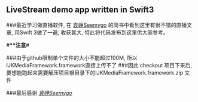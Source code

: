 ## LiveStream demo app written in Swift3

###最近学习做直播软件, 在 [袁峥Seemygo](http://www.jianshu.com/u/b09c3959ab3b) 的简书中看到这里有很不错的直播文章, 用Swift 3做了一遍, 收获甚大, 特此将代码发布到这里供大家参考。


#**\*\*注意**#

###由于github限制单个文件的大小不能超过100M, 所以IJKMediaFramework.framework直接上传不了
###因此 checkout 项目下来后, 要想能跑起来需要解压项目根目录下的IJKMediaFramework.framework.zip 文件

###最后感谢 *[袁峥Seemygo](http://www.jianshu.com/u/b09c3959ab3b)*